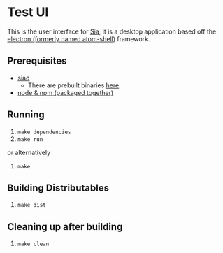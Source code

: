 # Test UI

This is the user interface for [Sia](https://github.com/NebulousLabs/Sia), it is a desktop application based off the
[electron (formerly named atom-shell)](https://github.com/atom/electron) framework.

## Prerequisites

- [siad](https://github.com/NebulousLabs/Sia)
    - There are prebuilt binaries [here](https://github.com/NebulousLabs/Sia/releases).
- [node & npm (packaged together)](https://nodejs.org/download/)

## Running

1. `make dependencies`
2. `make run`

or alternatively

1. `make`

## Building Distributables

1. `make dist`

## Cleaning up after building

1. `make clean`
